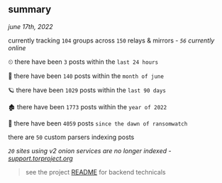 
## summary
_june 17th, 2022_

currently tracking `104` groups across `150` relays & mirrors - _`56` currently online_

⏲ there have been `3` posts within the `last 24 hours`

🦈 there have been `140` posts within the `month of june`

🪐 there have been `1029` posts within the `last 90 days`

🏚 there have been `1773` posts within the `year of 2022`

🦕 there have been `4059` posts `since the dawn of ransomwatch`

there are `50` custom parsers indexing posts

_`20` sites using v2 onion services are no longer indexed - [support.torproject.org](https://support.torproject.org/onionservices/v2-deprecation/)_

> see the project [README](https://github.com/joshhighet/ransomwatch#ransomwatch--) for backend technicals
